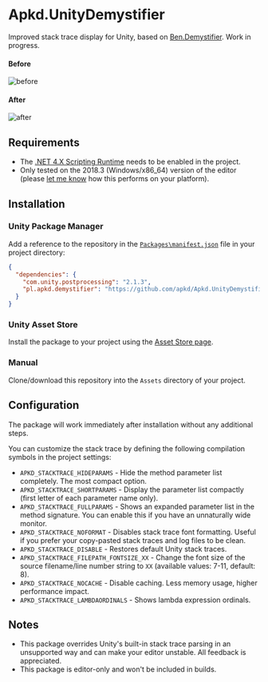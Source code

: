 # Apkd.UnityDemystifier

Improved stack trace display for Unity, based on [Ben.Demystifier](https://github.com/benaadams/Ben.Demystifier). Work in progress.

#### Before
![before](https://cdn.discordapp.com/attachments/368334636256067597/550672599319969822/before.png)

#### After
![after](https://cdn.discordapp.com/attachments/368334636256067597/550672619532320778/after.png)

## Requirements

- The [.NET 4.X Scripting Runtime](https://docs.unity3d.com/Manual/ScriptingRuntimeUpgrade.html) needs to be enabled in the project.
- Only tested on the 2018.3 (Windows/x86_64) version of the editor (please [let me know](https://github.com/apkd/Apkd.UnityDemystifier/issues/1) how this performs on your platform).

## Installation

### Unity Package Manager

Add a reference to the repository in the [`Packages\manifest.json`](https://docs.unity3d.com/Packages/com.unity.package-manager-ui@1.8/manual/index.html#project-manifests) file in your project directory:

```json
{
  "dependencies": {
    "com.unity.postprocessing": "2.1.3",
    "pl.apkd.demystifier": "https://github.com/apkd/Apkd.UnityDemystifier.git"
  }
}
```

### Unity Asset Store

Install the package to your project using the [Asset Store page](http://u3d.as/1te5).

### Manual

Clone/download this repository into the `Assets` directory of your project.

## Configuration

The package will work immediately after installation without any additional steps.

You can customize the stack trace by defining the following compilation symbols in the project settings:
- `APKD_STACKTRACE_HIDEPARAMS` - Hide the method parameter list completely. The most compact option. 
- `APKD_STACKTRACE_SHORTPARAMS` - Display the parameter list compactly (first letter of each parameter name only).
- `APKD_STACKTRACE_FULLPARAMS` - Shows an expanded parameter list in the method signature. You can enable this if you have an unnaturally wide monitor.
- `APKD_STACKTRACE_NOFORMAT` - Disables stack trace font formatting. Useful if you prefer your copy-pasted stack traces and log files to be clean.
- `APKD_STACKTRACE_DISABLE` - Restores default Unity stack traces.
- `APKD_STACKTRACE_FILEPATH_FONTSIZE_XX` - Change the font size of the source filename/line number string to `XX` (available values: 7-11, default: 8).
- `APKD_STACKTRACE_NOCACHE` - Disable caching. Less memory usage, higher performance impact.
- `APKD_STACKTRACE_LAMBDAORDINALS` - Shows lambda expression ordinals.

## Notes

- This package overrides Unity's built-in stack trace parsing in an unsupported way and can make your editor unstable. All feedback is appreciated.
- This package is editor-only and won't be included in builds.
